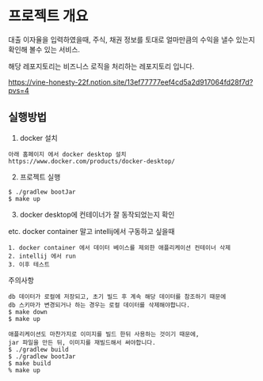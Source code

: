 # 프로젝트 개요
대출 이자율을 입력하였을때, 주식, 채권 정보를 토대로 얼마만큼의 수익을 낼수 있는지 확인해 볼수 있는 서비스.

해당 레포지토리는 비즈니스 로직을 처리하는 레포지토리 입니다.

https://vine-honesty-22f.notion.site/13ef77777eef4cd5a2d917064fd28f7d?pvs=4

## 실행방법

1. docker 설치
```
아래 홈페이지 에서 docker desktop 설치
https://www.docker.com/products/docker-desktop/
```

2. 프로젝트 실행
```
$ ./gradlew bootJar
$ make up
```

3. docker desktop에 컨테이너가 잘 동작되었는지 확인


etc. docker container 말고 intellij에서 구동하고 싶을때
```
1. docker container 에서 데이터 베이스를 제외한 애플리케이션 컨테이너 삭제
2. intellij 에서 run
3. 이후 테스트
```

주의사항
```
db 데이터가 로컬에 저장되고, 초기 빌드 후 계속 해당 데이터를 참조하기 때문에
db 스키마가 변경되거나 하는 경우는 로컬 데이터를 삭제해야합니다.
$ make down
$ make up
```
```
애플리케이션도 마찬가지로 이미지를 빌드 한뒤 사용하는 것이기 때문에,
jar 파일을 만든 뒤, 이미지를 재빌드해서 써야합니다.
$ ./gradlew build
$ ./gradlew bootJar
$ make build
% make up
```